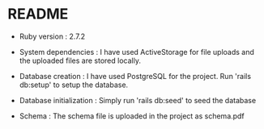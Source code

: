 # README

* Ruby version : 2.7.2

* System dependencies : I have used ActiveStorage for file uploads and the uploaded files are stored locally.

* Database creation : I have used PostgreSQL for the project. Run 'rails db:setup' to setup the database.

* Database initialization : Simply run 'rails db:seed' to seed the database

* Schema : The schema file is uploaded in the project as schema.pdf
